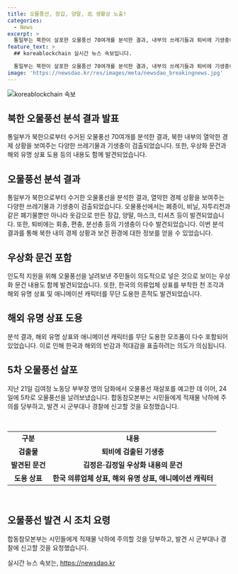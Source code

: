 ```yaml
---
title: 오물풍선, 장갑, 양말, 北 생활상 노출!
categories:
  - News
excerpt: >
  통일부는 북한이 살포한 오물풍선 70여개를 분석한 결과, 내부의 쓰레기들과 퇴비에 기생충이 발견됐다고 발표했다. 이를 통해 북한 내의 열악한 경제 상황이 드러났으며, 김정은·김정일 등의 우상화 내용이 담긴 문건도 발견됐다. 또한, 한국 의류업체의 상표가 도용되거나 해외 유명 상표와 애니메이션 캐릭터를 무단 도용한 모조품들이 발견되었다. 통일부는 오물풍선이 인분을 사용한 지점에서 발사됐다는 분석 결과를 내놨으며, 김여정 부부장의 발언 이후 5차로 살포된 오물풍선에 대해 경고하고 있다.
feature_text: >
  ## koreablockchain 실시간 뉴스 속보입니다.

  통일부는 북한이 살포한 오물풍선 70여개를 분석한 결과, 내부의 쓰레기들과 퇴비에 기생충이 발견됐다고 발표했다. 이를 통해 북한 내의 열악한 경제 상황이 드러났으며, 김정은·김정일 등의 우상화 내용이 담긴 문건도 발견됐다. 또한, 한국 의류업체의 상표가 도용되거나 해외 유명 상표와 애니메이션 캐릭터를 무단 도용한 모조품들이 발견되었다. 통일부는 오물풍선이 인분을 사용한 지점에서 발사됐다는 분석 결과를 내놨으며, 김여정 부부장의 발언 이후 5차로 살포된 오물풍선에 대해 경고하고 있다.
image: 'https://newsdao.kr/res/images/meta/newsdao_breakingnews.jpg'
---
```


<p><img src="https://newsdao.kr/res/images/meta/newsdao_breakingnews.jpg" alt="koreablockchain 속보" /></p>

<h2 data-ke-size="size26">북한 오물풍선 분석 결과 발표</h2>

<p data-ke-size="size16">통일부가 북한으로부터 수거된 오물풍선 70여개를 분석한 결과, 북한 내부의 열악한 경제 상황을 보여주는 다양한 쓰레기물과 기생충이 검출되었습니다. 또한, 우상화 문건과 해외 유명 상표 도용 등의 내용도 함께 발견되었습니다.</p>

<h2 data-ke-size="size26">오물풍선 분석 결과</h2>

<p data-ke-size="size16">통일부가 북한으로부터 수거한 오물풍선을 분석한 결과, 열악한 경제 상황을 보여주는 다양한 쓰레기물과 기생충이 검출되었습니다. 오물풍선에서는 폐종이, 비닐, 자투리천과 같은 폐기물뿐만 아니라 옷감으로 만든 장갑, 양말, 마스크, 티셔츠 등이 발견되었습니다. 또한, 퇴비에는 회충, 편충, 분선충 등의 기생충이 다수 발견되었습니다. 이번 분석 결과를 통해 북한 내의 경제 상황과 보건 환경에 대한 정보를 얻을 수 있었습니다.</p>

<h2 data-ke-size="size26">우상화 문건 포함</h2>

<p data-ke-size="size16">인도적 지원을 위해 오물풍선을 날려보낸 주민들이 의도적으로 넣은 것으로 보이는 우상화 문건 내용도 함께 발견되었습니다. 또한, 한국의 의류업체 상표를 부착한 천 조각과 해외 유명 상표 및 애니메이션 캐릭터를 무단 도용한 흔적도 발견되었습니다.</p>

<h2 data-ke-size="size26">해외 유명 상표 도용</h2>

<p data-ke-size="size16">분석 결과, 해외 유명 상표와 애니메이션 캐릭터를 무단 도용한 모조품이 다수 포함되어 있었습니다. 이로 인해 한국과 해외의 반감과 적대감을 표출하려는 의도가 의심됩니다.</p>

<h2 data-ke-size="size26">5차 오물풍선 살포</h2>

<p data-ke-size="size16">지난 21일 김여정 노동당 부부장 명의 담화에서 오물풍선 재살포를 예고한 데 이어, 24일에 5차로 오물풍선을 날려보냈습니다. 합동참모본부는 시민들에게 적재물 낙하에 주의를 당부하고, 발견 시 군부대나 경찰에 신고할 것을 요청했습니다.</p>

<p data-ke-size="size16">&nbsp;</p>

<table>
    <tbody>
        <tr>
            <td style="text-align: center; height: 17px;"><b>구분</b></td>
            <td style="text-align: center; height: 17px;"><b>내용</b></td>
        </tr>
        <tr>
            <td style="text-align: center; height: 17px;"><b>검출물</b></td>
            <td style="text-align: center; height: 17px;"><b>퇴비에 검출된 기생충</b></td>
        </tr>
        <tr>
            <td style="text-align: center; height: 17px;"><b>발견된 문건</b></td>
            <td style="text-align: center; height: 17px;"><b>김정은·김정일 우상화 내용의 문건</b></td>
        </tr>
        <tr>
            <td style="text-align: center; height: 17px;"><b>도용 상표</b></td>
            <td style="text-align: center; height: 17px;"><b>한국 의류업체 상표, 해외 유명 상표, 애니메이션 캐릭터</b></td>
        </tr>
    </tbody>
</table>

<p data-ke-size="size16">&nbsp;</p>

<h2 data-ke-size="size26">오물풍선 발견 시 조치 요령</h2>

<p data-ke-size="size16">합동참모본부는 시민들에게 적재물 낙하에 주의할 것을 당부하고, 발견 시 군부대나 경찰에 신고할 것을 요청했습니다.</p>
실시간 뉴스 속보는, <a href="https://newsdao.kr" rel="dofollow">https://newsdao.kr</a>


